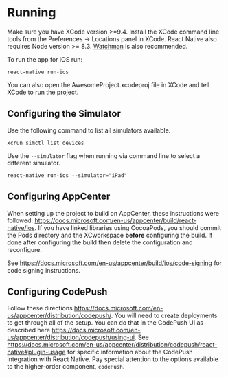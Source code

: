 # Running

Make sure you have XCode version >=9.4. Install the XCode command line tools from the Preferences -> Locations panel in XCode. React Native also requires Node version >= 8.3. [Watchman](https://facebook.github.io/watchman) is also recommended.

To run the app for iOS run:

```
react-native run-ios
```

You can also open the AwesomeProject.xcodeproj file in XCode and tell XCode to
run the project.

## Configuring the Simulator

Use the following command to list all simulators available.

```
xcrun simctl list devices
```

Use the `--simulator` flag when running via command line to select a different simulator.

```
react-native run-ios --simulator="iPad"
```

## Configuring AppCenter

When setting up the project to build on AppCenter, these instructions were
followed: https://docs.microsoft.com/en-us/appcenter/build/react-native/ios. If
you have linked libraries using CocoaPods, you should commit the Pods directory
and the XCworkspace **before** configuring the build. If done after configuring
the build then delete the configuration and reconfigure.

See https://docs.microsoft.com/en-us/appcenter/build/ios/code-signing for code
signing instructions.

## Configuring CodePush

Follow these directions
https://docs.microsoft.com/en-us/appcenter/distribution/codepush/. You will need
to create deployments to get through all of the setup. You can do that in the
CodePush UI as described here
https://docs.microsoft.com/en-us/appcenter/distribution/codepush/using-ui. See
https://docs.microsoft.com/en-us/appcenter/distribution/codepush/react-native#plugin-usage
for specific information about the CodePush integration with React Native. Pay
special attention to the options available to the higher-order component, `codePush`.
